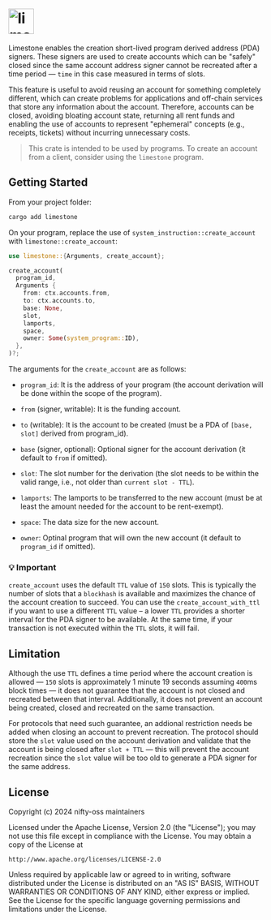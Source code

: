 # <img height="50" alt="limestone" src="https://github.com/user-attachments/assets/53b09445-dba6-43c4-9bdf-f4df9ab677a3"/>

Limestone enables the creation short-lived program derived address (PDA) signers. These signers are used to create accounts which can be "safely" closed since the same account address signer cannot be recreated after a time period &mdash; `time` in this case measured in terms of slots.

This feature is useful to avoid reusing an account for something completely different, which can create problems for applications and off-chain services that store any information about the account. Therefore, accounts can be closed, avoiding bloating account state, returning all rent funds and enabling the use of accounts to represent "ephemeral" concepts (e.g., receipts, tickets) without incurring unnecessary costs.

> This crate is intended to be used by programs. To create an account from a client, consider using the `limestone` program.

## Getting Started

From your project folder:

```bash
cargo add limestone
```

On your program, replace the use of `system_instruction::create_account` with `limestone::create_account`:
```rust
use limestone::{Arguments, create_account};

create_account(
  program_id,
  Arguments {
    from: ctx.accounts.from,
    to: ctx.accounts.to,
    base: None,
    slot,
    lamports,
    space,
    owner: Some(system_program::ID),
  },
)?;
```
The arguments for the `create_account` are as follows:
* `program_id`:
   It is the address of your program (the account derivation will be done
   within the scope of the program).

* `from` (signer, writable):
  It is the funding account.

* `to` (writable):
  It is the account to be created (must be a PDA of `[base, slot]` derived from
  program_id).

* `base` (signer, optional):
  Optional signer for the account derivation (it default to `from` if omitted).

* `slot`:
  The slot number for the derivation (the slot needs to be within the valid range,
  i.e., not older than `current slot - TTL`).

* `lamports`:
  The lamports to be transferred to the new account (must be at least the amount
  needed for the account to be rent-exempt).

* `space`:
  The data size for the new account.

* `owner`:
  Optinal program that will own the new account (it default to `program_id` if
  omitted).

### 💡 Important

`create_account` uses the default `TTL` value of `150` slots. This is typically the number of slots that a `blockhash` is available and maximizes the chance of the account creation to succeed. You can use the `create_account_with_ttl` if you want to use a different `TTL` value – a lower `TTL` provides a shorter interval for the PDA signer to be available. At the same time, if your transaction is not executed within the `TTL` slots, it will fail.

## Limitation

Although the use `TTL` defines a time period where the account creation is allowed &mdash; `150` slots is approximately 1 minute 19 seconds assuming `400`ms block times &mdash; it does not guarantee that the account is not closed and recreated between that interval. Additionally, it does not prevent an account being created, closed and recreated on the same transaction.

For protocols that need such guarantee, an addional restriction needs be added when closing an account to prevent recreation. The protocol should store the `slot` value used on the account derivation and validate that the account is being closed after `slot + TTL` &mdash; this will prevent the account recreation since the `slot` value will be too old to generate a PDA signer for the same address.

## License

Copyright (c) 2024 nifty-oss maintainers

Licensed under the Apache License, Version 2.0 (the "License");
you may not use this file except in compliance with the License.
You may obtain a copy of the License at

    http://www.apache.org/licenses/LICENSE-2.0

Unless required by applicable law or agreed to in writing, software
distributed under the License is distributed on an "AS IS" BASIS,
WITHOUT WARRANTIES OR CONDITIONS OF ANY KIND, either express or implied.
See the License for the specific language governing permissions and
limitations under the License.
